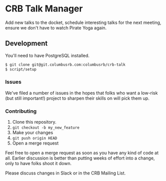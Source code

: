 # CRB Talk Manager

Add new talks to the docket, schedule interesting talks for the next meeting, ensure we don't have to watch Pirate Yoga again.

## Development

You'll need to have PostgreSQL installed.

```bash
$ git clone git@git.columbusrb.com:columbusrb/crb-talk
$ script/setup
```

### Issues

We've filed a number of issues in the hopes that folks who want a low-risk (but still important!) project to sharpen their skills on will pick them up.

### Contributing

1. Clone this repository.
2. `git checkout -b my_new_feature`
3. Make your changes
4. `git push origin HEAD`
5. Open a merge request

Feel free to open a merge request as soon as you have any kind of code at all. Earlier discussion is better than putting weeks of effort into a change, only to have folks shoot it down.

Please discuss changes in Slack or in the CRB Mailing List.
